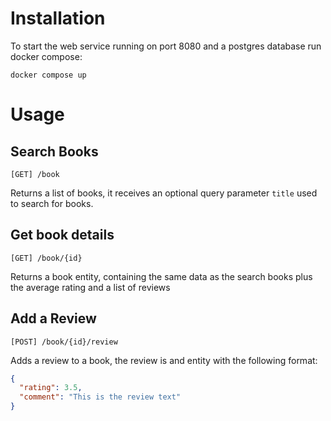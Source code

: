 # Installation
To start the web service running on port 8080 and a postgres database run docker compose:
```shell
docker compose up
```

# Usage
## Search Books
`[GET] /book`

Returns a list of books, it receives an optional query parameter `title`
used to search for books.

## Get book details
`[GET] /book/{id}`

Returns a book entity, containing the same data as the search books plus the
average rating and a list of reviews

## Add a Review
`[POST] /book/{id}/review`

Adds a review to a book, the review is and entity with the following format:
```json
{
  "rating": 3.5,
  "comment": "This is the review text"
}
```
